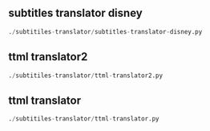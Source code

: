 
## subtitles translator disney
```python
./subtitiles-translator/subtitles-translator-disney.py
```


## ttml translator2
```python
./subtitiles-translator/ttml-translator2.py
```


## ttml translator
```python
./subtitiles-translator/ttml-translator.py
```

